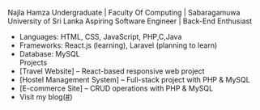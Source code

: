 Najla Hamza 
Undergraduate | Faculty Of Computing | Sabaragamuwa University of Sri Lanka
Aspiring Software Engineer |  Back-End Enthusiast
- Languages: HTML, CSS, JavaScript, PHP,C,Java 
- Frameworks: React.js (learning), Laravel (planning to learn)  
- Database: MySQL   
 Projects
-  [Travel Website] – React-based responsive web project  
-  [Hostel Management System] – Full-stack project with PHP & MySQL  
-  [E-commerce Site] – CRUD operations with PHP & MySQL
-  Visit my blog([#](https://medium.com/@najlahamza02))
   



